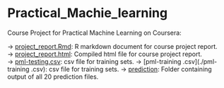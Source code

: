 Practical_Machie_learning
=============================

Course Project for Practical Machine Learning on Coursera:

-> [project_report.Rmd](./project_report.Rmd): R markdown document for course project report.        
-> [project_report.html](./project_report.html): Compiled html file for course project report.   
-> [pml-testing.csv](./pml-testing.csv):  csv file for training sets. 
-> [pml-training .csv](./pml-training .csv):  csv file for training sets. 
-> [prediction](./prediction): Folder containing output of all 20 prediction files.            
